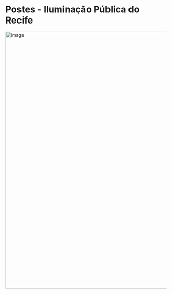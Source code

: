 # Postes - Iluminação Pública do Recife
<img width="1911" height="801" alt="image" src="https://github.com/user-attachments/assets/6125eb8c-73fe-4108-8773-913530542ef0" />
